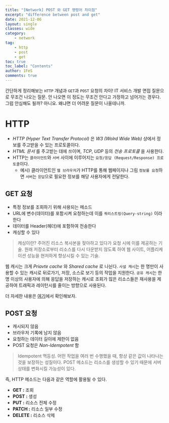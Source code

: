```yaml
---
title: "[Network] POST 와 GET 명령어 차이점"
excerpt: "difference between post and get"
date: 2021-12-06
layout: single
classes: wide
category:
    - network
tag:
    - http
    - post
    - get
toc: true
toc_label: "Contents"
author: 1FeS
comments: true
---
```


간단하게 정리해보는 `HTTP` 개념과 `GET`과 `POST` 요청의 차이! IT 서비스 개발 면접 질문으로 무조건 나오는 질문. 안 나오면 이 정도는 무조건 안다고 가정하고 넘어가는 경우다. 그럼 안심해도 될까? 아니요. 왜냐면 더 어려운 질문이 나올테니까.

# HTTP

- *HTTP (Hyper Text Transfer Protocol)* 은 *W3 (Wolrd Wide Web)* 상에서 정보를 주고받을 수 있는 프로토콜이다. 
- *HTML 문서* 를 주고받는 데에 쓰이며, *TCP*, *UDP* 등의 *전송 프로토콜* 을 사용한다.
- HTTP는 `클라이언트`와 `서버` 사이에 이루어지는 `요청/응답 (Request/Response) 프로토콜`이다.
  - 예시) 클라이언트인 `웹 브라우저`가 HTTP를 통해 웹페이지나 그림 `정보를 요청`하면 `서버`는 `응답`으로 필요한 정보를 해당 사용자에게 전달한다.

## GET 요청

- 특정 정보를 조회하기 위해 사용되는 메소드
- URL에 변수(데이터)를 포함시켜 요청하는데 이를 `쿼리스트링(Query-string)` 이라 한다
- 데이터를 Header(헤더)에 포함하여 전송한다
- 캐싱할 수 있다

> 캐싱이란?
주어진 리소스 복사본을 젖아하고 있다가 요청 시에 이를 제공하는 기술. 원래 저장소로부터 리소스를 다시 다운받지 않도록 하여 웹 사이트, 어플리케이션 성능을 현저하게 향상시킬 수 있는 기술.

웹 캐시는 크게 *Priavte cache* 와 *Shared cache* 로 나뉜다. `사설 캐시`는 한 명만이 사용할 수 있는 캐시로 뒤로가기, 저장, 소스로 보기 등의 작업을 지원한다. `공유 캐시`는 한 명 이상의 사용자에 의해 응답을 저장하는 캐시로 조회가 많은 리소스들은 재사용을 제공하여 트래픽과 레이턴시를 줄이는 방향으로 사용된다.

더 자세한 내용은 [여기](https://developer.mozilla.org/ko/docs/Web/HTTP/Caching)에서 확인해보자.

## POST 요청

- 캐시되지 않음
- 브라우저 기록에 남지 않음
- 요청하는 데이터 길이에 제한이 없음
- POST 요청은 *Non-Idempotent* 함

> Idempotent
멱등성. 어떤 작업을 여러 번 수행했을 때, 항상 같은 값이 나타나는 것을 보장하는 성질이다. POST 메소드는 리소스를 생성할 수 있기 때문에 서버 상태를 변화시킬 가능성이 있다.

즉, HTTP 메소드는 다음과 같은 역할에 활용될 수 있다.

- **GET :** 조회
- **POST :** 생성
- **PUT :** 리소스 전체 수정
- **PATCH :** 리소스 일부 수정
- **DELETE :** 리소스 삭제